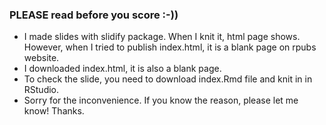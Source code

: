 ### PLEASE read before you score :-))

- I made slides with slidify package. When I knit it, html page shows. However, when I tried to publish index.html, it is a blank page on rpubs website. 
- I downloaded index.html, it is also a blank page. 
- To check the slide, you need to download index.Rmd file and knit in in RStudio. 
- Sorry for the inconvenience. If you know the reason, please let me know! Thanks. 
